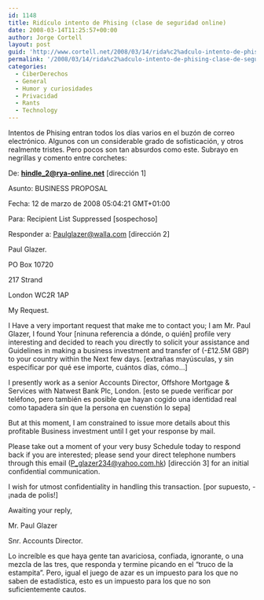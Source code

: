 ```yaml
---
id: 1148
title: Ridí­culo intento de Phising (clase de seguridad online)
date: 2008-03-14T11:25:57+00:00
author: Jorge Cortell
layout: post
guid: 'http://www.cortell.net/2008/03/14/rida%c2%adculo-intento-de-phising-clase-de-seguridad-online/'
permalink: '/2008/03/14/rida%c2%adculo-intento-de-phising-clase-de-seguridad-online/'
categories:
  - CiberDerechos
  - General
  - Humor y curiosidades
  - Privacidad
  - Rants
  - Technology
---
```

Intentos de Phising entran todos los dí­as varios en el buzón de correo electrónico. Algunos con un considerable grado de sofisticación, y otros realmente tristes. Pero pocos son tan absurdos como este. Subrayo en negrillas y comento entre corchetes:

De: **hindle_2@rya-online.net** [dirección 1]
  
Asunto: BUSINESS PROPOSAL
  
Fecha: 12 de marzo de 2008 05:04:21 GMT+01:00
  
Para: Recipient List Suppressed [sospechoso]
  
Responder a: Paulglazer@walla.com [dirección 2]
  
Paul Glazer.
  
PO Box 10720
  
217 Strand
  
London WC2R 1AP

My Request.

I Have a very important request that make me to contact you; I am Mr. Paul Glazer, I found Your [ninuna referencia a dónde, o quién] profile very interesting and decided to reach you directly to solicit your assistance and Guidelines in making a business investment and transfer of (-£12.5M GBP) to your country within the Next few days. [extrañas mayúsculas, y sin especificar por qué ese importe, cuántos dí­as, cómo&#8230;]
  
I presently work as a senior Accounts Director, Offshore Mortgage & Services with Natwest Bank Plc, London. [esto se puede verificar por teléfono, pero también es posible que hayan cogido una identidad real como tapadera sin que la persona en cuenstión lo sepa]
  
But at this moment, I am constrained to issue more details about this profitable Business investment until I get your response by mail.

Please take out a moment of your very busy Schedule today to respond back if you are interested; please send your direct telephone numbers through this email (P_glazer234@yahoo.com.hk) [dirección 3] for an initial confidential communication.

I wish for utmost confidentiality in handling this transaction. [por supuesto, -¡nada de polis!]
  
Awaiting your reply,
  
Mr. Paul Glazer
  
Snr. Accounts Director.

Lo increí­ble es que haya gente tan avariciosa, confiada, ignorante, o una mezcla de las tres, que responda y termine picando en el &#8220;truco de la estampita&#8221;. Pero, igual el juego de azar es un impuesto para los que no saben de estadí­stica, esto es un impuesto para los que no son suficientemente cautos.